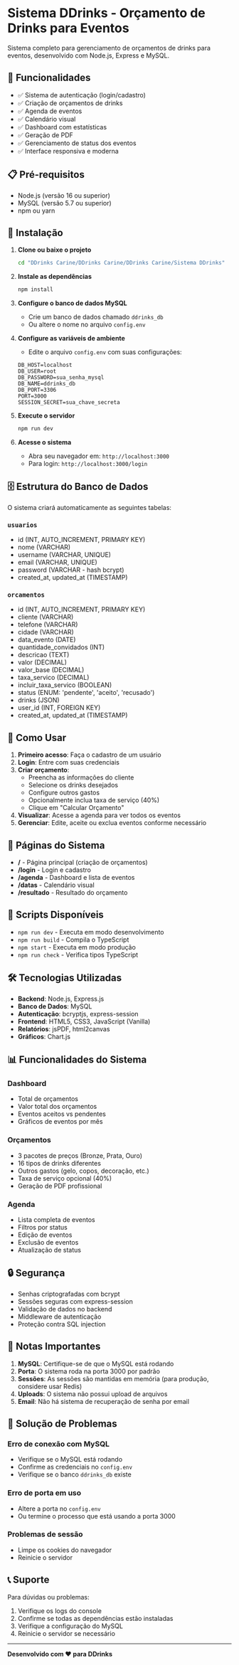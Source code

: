 # Sistema DDrinks - Orçamento de Drinks para Eventos

Sistema completo para gerenciamento de orçamentos de drinks para eventos, desenvolvido com Node.js, Express e MySQL.

## 🚀 Funcionalidades

- ✅ Sistema de autenticação (login/cadastro)
- ✅ Criação de orçamentos de drinks
- ✅ Agenda de eventos
- ✅ Calendário visual
- ✅ Dashboard com estatísticas
- ✅ Geração de PDF
- ✅ Gerenciamento de status dos eventos
- ✅ Interface responsiva e moderna

## 📋 Pré-requisitos

- Node.js (versão 16 ou superior)
- MySQL (versão 5.7 ou superior)
- npm ou yarn

## 🔧 Instalação

1. **Clone ou baixe o projeto**
   ```bash
   cd "DDrinks Carine/DDrinks Carine/DDrinks Carine/Sistema DDrinks"
   ```

2. **Instale as dependências**
   ```bash
   npm install
   ```

3. **Configure o banco de dados MySQL**
   - Crie um banco de dados chamado `ddrinks_db`
   - Ou altere o nome no arquivo `config.env`

4. **Configure as variáveis de ambiente**
   - Edite o arquivo `config.env` com suas configurações:
   ```env
   DB_HOST=localhost
   DB_USER=root
   DB_PASSWORD=sua_senha_mysql
   DB_NAME=ddrinks_db
   DB_PORT=3306
   PORT=3000
   SESSION_SECRET=sua_chave_secreta
   ```

5. **Execute o servidor**
   ```bash
   npm run dev
   ```

6. **Acesse o sistema**
   - Abra seu navegador em: `http://localhost:3000`
   - Para login: `http://localhost:3000/login`

## 🗄️ Estrutura do Banco de Dados

O sistema criará automaticamente as seguintes tabelas:

### `usuarios`
- id (INT, AUTO_INCREMENT, PRIMARY KEY)
- nome (VARCHAR)
- username (VARCHAR, UNIQUE)
- email (VARCHAR, UNIQUE)
- password (VARCHAR - hash bcrypt)
- created_at, updated_at (TIMESTAMP)

### `orcamentos`
- id (INT, AUTO_INCREMENT, PRIMARY KEY)
- cliente (VARCHAR)
- telefone (VARCHAR)
- cidade (VARCHAR)
- data_evento (DATE)
- quantidade_convidados (INT)
- descricao (TEXT)
- valor (DECIMAL)
- valor_base (DECIMAL)
- taxa_servico (DECIMAL)
- incluir_taxa_servico (BOOLEAN)
- status (ENUM: 'pendente', 'aceito', 'recusado')
- drinks (JSON)
- user_id (INT, FOREIGN KEY)
- created_at, updated_at (TIMESTAMP)

## 🎯 Como Usar

1. **Primeiro acesso**: Faça o cadastro de um usuário
2. **Login**: Entre com suas credenciais
3. **Criar orçamento**: 
   - Preencha as informações do cliente
   - Selecione os drinks desejados
   - Configure outros gastos
   - Opcionalmente inclua taxa de serviço (40%)
   - Clique em "Calcular Orçamento"
4. **Visualizar**: Acesse a agenda para ver todos os eventos
5. **Gerenciar**: Edite, aceite ou exclua eventos conforme necessário

## 📱 Páginas do Sistema

- **/** - Página principal (criação de orçamentos)
- **/login** - Login e cadastro
- **/agenda** - Dashboard e lista de eventos
- **/datas** - Calendário visual
- **/resultado** - Resultado do orçamento

## 🔧 Scripts Disponíveis

- `npm run dev` - Executa em modo desenvolvimento
- `npm run build` - Compila o TypeScript
- `npm start` - Executa em modo produção
- `npm run check` - Verifica tipos TypeScript

## 🛠️ Tecnologias Utilizadas

- **Backend**: Node.js, Express.js
- **Banco de Dados**: MySQL
- **Autenticação**: bcryptjs, express-session
- **Frontend**: HTML5, CSS3, JavaScript (Vanilla)
- **Relatórios**: jsPDF, html2canvas
- **Gráficos**: Chart.js

## 📊 Funcionalidades do Sistema

### Dashboard
- Total de orçamentos
- Valor total dos orçamentos
- Eventos aceitos vs pendentes
- Gráficos de eventos por mês

### Orçamentos
- 3 pacotes de preços (Bronze, Prata, Ouro)
- 16 tipos de drinks diferentes
- Outros gastos (gelo, copos, decoração, etc.)
- Taxa de serviço opcional (40%)
- Geração de PDF profissional

### Agenda
- Lista completa de eventos
- Filtros por status
- Edição de eventos
- Exclusão de eventos
- Atualização de status

## 🔒 Segurança

- Senhas criptografadas com bcrypt
- Sessões seguras com express-session
- Validação de dados no backend
- Middleware de autenticação
- Proteção contra SQL injection

## 📝 Notas Importantes

1. **MySQL**: Certifique-se de que o MySQL está rodando
2. **Porta**: O sistema roda na porta 3000 por padrão
3. **Sessões**: As sessões são mantidas em memória (para produção, considere usar Redis)
4. **Uploads**: O sistema não possui upload de arquivos
5. **Email**: Não há sistema de recuperação de senha por email

## 🐛 Solução de Problemas

### Erro de conexão com MySQL
- Verifique se o MySQL está rodando
- Confirme as credenciais no `config.env`
- Verifique se o banco `ddrinks_db` existe

### Erro de porta em uso
- Altere a porta no `config.env`
- Ou termine o processo que está usando a porta 3000

### Problemas de sessão
- Limpe os cookies do navegador
- Reinicie o servidor

## 📞 Suporte

Para dúvidas ou problemas:
1. Verifique os logs do console
2. Confirme se todas as dependências estão instaladas
3. Verifique a configuração do MySQL
4. Reinicie o servidor se necessário

---

**Desenvolvido com ❤️ para DDrinks**
